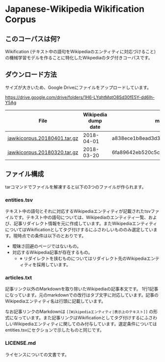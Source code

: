 # Japanese-Wikipedia Wikification Corpus

## このコーパスは何?
Wikification (テキスト中の語句をWikipediaのエンティティに対応づけること) の機械学習モデルを作ることに特化したWikpediaのタグ付きコーパスです。

## ダウンロード方法
サイズが大きいため、Google Driveにファイルをアップロードしています。

https://drive.google.com/drive/folders/1H6-LYqhtMqtO8Sd30fE5Y-dd6Ih-Y5Ag

|File|Wikipedia dump date|md5|
| --- | --- | --- |
| [jawikicorpus.20180401.tar.gz](https://drive.google.com/open?id=19EDGQBR_Cs03-ynD78t9_N_Vg0z950Gg) | 2018-04-01 | a838ece1b8ead3d3eb0d8444a883c3ee |
| [jawikicorpus.20180320.tar.gz](https://drive.google.com/open?id=1eQD65YHp3yoambMOSTEccJIG5RkiQ_hX) | 2018-03-20 | 6fa89642eb520c5c241c00f2112dbccd |

## ファイル構成
tarコマンドでファイルを解凍すると以下の3つのファイルが作られます。

### entities.tsv
テキスト中の語句とそれに対応するWikipediaエンティティが記載されたtsvファイルです。テキスト中の語句については、Wikipediaのエンティティ一覧、および、記事リダイレクト情報を元に作成しています。またWikipediaエンティティについてはWikificationとしてタグ付けするにふさわしいもののみ選定しています。現時点での条件は以下のとおりです。
* 曖昧さ回避のページではないもの。
* 対応するWikipedia記事が存在するもの。
    * ※ リダイレクトを挟むものについてはリダイレクト先のWikipediaエンティティを採用しています。

### articles.txt
記事リンク以外のMarkdownを取り除いたWikipediaの記事本文です。
1行1記事になっています。元のmarkdownでの改行はタブ文字に対応しています。記事のWikipediaエンティティ名は行頭に記載しています。

なお記事リンクのMarkdownは `[[Wikipediaエンティティ|表示上のテキスト]]` の形式になっています。また記事リンクはWikificationとしてタグ付けするにふさわしいWikipediaエンティティに関してのみ付与しています。選定条件についてはentities.tsvにセクションで示したものと同じです。

### LICENSE.md
ライセンスについての文書です。
